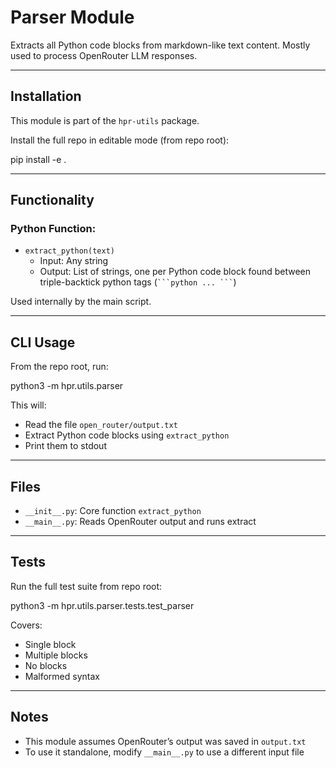 # Parser Module

Extracts all Python code blocks from markdown-like text content. Mostly used to process OpenRouter LLM responses.

---

## Installation

This module is part of the `hpr-utils` package.

Install the full repo in editable mode (from repo root):

pip install -e .

---

## Functionality

### Python Function:
- `extract_python(text)`
  - Input: Any string
  - Output: List of strings, one per Python code block found between triple-backtick python tags (` ```python ... ``` `)

Used internally by the main script.

---

## CLI Usage

From the repo root, run:

python3 -m hpr.utils.parser

This will:
- Read the file `open_router/output.txt`
- Extract Python code blocks using `extract_python`
- Print them to stdout

---

## Files

- `__init__.py`: Core function `extract_python`
- `__main__.py`: Reads OpenRouter output and runs extract

---

## Tests

Run the full test suite from repo root:

python3 -m hpr.utils.parser.tests.test_parser

Covers:
- Single block
- Multiple blocks
- No blocks
- Malformed syntax

---

## Notes

- This module assumes OpenRouter’s output was saved in `output.txt`
- To use it standalone, modify `__main__.py` to use a different input file
